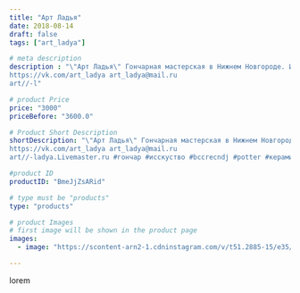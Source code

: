 ```yaml
---
title: "Арт Ладья"
date: 2018-08-14
draft: false
tags: ["art_ladya"]

# meta description
description : "\"Арт Ладья\" Гончарная мастерская в Нижнем Новгороде. Изготовление керамики и мастер//-классы по обучению. 
https://vk.com/art_ladya art_ladya@mail.ru 
art//-l"

# product Price
price: "3000"
priceBefore: "3600.0"

# Product Short Description
shortDescription: "\"Арт Ладья\" Гончарная мастерская в Нижнем Новгороде. Изготовление керамики и мастер//-классы по обучению. 
https://vk.com/art_ladya art_ladya@mail.ru 
art//-ladya.Livemaster.ru #гончар #исскуство #bccrecndj #potter #керамикадляинтерьера #керамикаручнаяработа #гончарнаямастерская #керамиканазаказ #handmade #посудаизглины #керамика #jointeddoll #эксклюзивнаякерамика #painter #dishes #decor #ceramicar #nntoday #claygoods #кукла #earthenware #ceramic #design #magic #эльфийка #ceramicart #магия #шарнирнаякукла #clay #авторскаякерамика"

#product ID
productID: "BmeJjZsARid"

# type must be "products"
type: "products"

# product Images
# first image will be shown in the product page
images:
  - image: "https://scontent-arn2-1.cdninstagram.com/v/t51.2885-15/e35/40032590_505072996632279_2885138830774501376_n.jpg?se=7&tp=1&_nc_ht=scontent-arn2-1.cdninstagram.com&_nc_cat=103&_nc_ohc=5LwPuBin2FAAX9cFiHG&ccb=7-4&oh=789e719a86ae962607e05cf8b6278b6f&oe=6083DDF8&_nc_sid=86f79a&ig_cache_key=MTg0NTk1NDkxMjQ1MDU4MjY4NQ%3D%3D.2-ccb7-4"

---
```

lorem
